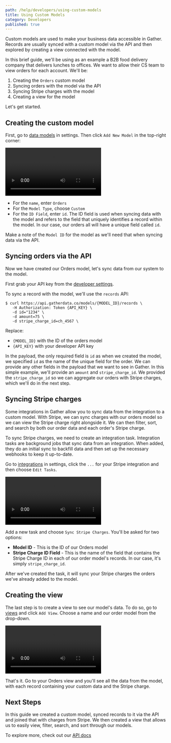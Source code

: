 ```yaml
---
path: /help/developers/using-custom-models
title: Using Custom Models
category: Developers
published: true
---
```


Custom models are used to make your business data accessible in Gather. Records are usually synced with a custom model via the API and then explored by creating a view connected with the model.

In this brief guide, we'll be using as an example a B2B food delivery company that delivers lunches to offices. We want to allow their CS team to view orders for each account. We'll be:

1.  Creating the `Orders` custom model
2.  Syncing orders with the model via the API
3.  Syncing Stripe charges with the model
4.  Creating a view for the model

Let's get started.

## Creating the custom model

First, go to [data models](https://app.gatherdata.cohttps://app.gatherdata.co/request-demo/settings/team/models) in settings. Then click `Add New Model` in the top-right corner:

<video autoplay loop controls>
    <source src="/assets/using-custom-models/create-orders-model.mp4" />
</video>

- For the `name`, enter `Orders`
- For the `Model Type`, choose `Custom`
- For the `ID Field`, enter `id`. The ID field is used when syncing data with the model and refers to the field that uniquely identifies a record within the model. In our case, our orders all will have a unique field called `id`.

Make a note of the `Model ID` for the model as we'll need that when syncing data via the API.

## Syncing orders via the API

Now we have created our Orders model, let's sync data from our system to the model.

First grab your API key from the [developer settings](https://app.gatherdata.cohttps://app.gatherdata.co/request-demo/settings/team/developer).

To sync a record with the model, we'll use the `records` API:

```
$ curl https://api.gatherdata.co/models/{MODEL_ID}/records \
   -H Authorization: Token {API_KEY} \
   -d id="1234" \
   -d amount=75 \
   -d stripe_charge_id=ch_4567 \
```

Replace:

- `{MODEL_ID}` with the ID of the orders model
- `{API_KEY}` with your developer API key

In the payload, the only required field is `id` as when we created the model, we specified `id` as the name of the unique field for the order. We can provide any other fields in the payload that we want to see in Gather. In this simple example, we'll provide an `amount` and `stripe_charge_id`. We provided the `stripe_charge_id` so we can aggregate our orders with Stripe charges, which we'll do in the next step.

## Syncing Stripe charges

Some integrations in Gather allow you to sync data from the integration to a custom model. With Stripe, we can sync charges with our orders model so we can view the Stripe charge right alongside it. We can then filter, sort, and search by both our order data and each order's Stripe charge.

To sync Stripe charges, we need to create an integration task. Integration tasks are background jobs that sync data from an integration. When added, they do an initial sync to backfill data and then set up the necessary webhooks to keep it up-to-date.

Go to [integrations](https://app.gatherdata.cohttps://app.gatherdata.co/request-demo/settings/team/integrations) in settings, click the `...` for your Stripe integration and then choose `Edit Tasks`.

<video autoplay loop controls>
    <source src="/assets/using-custom-models/add-stripe-task.mp4" />
</video>

Add a new task and choose `Sync Stripe Charges`. You'll be asked for two options:

- **Model ID** - This is the ID of our Orders model
- **Stripe Charge ID Field** - This is the name of the field that contains the Stripe Charge ID in each of our order model's records. In our case, it's simply `stripe_charge_id`.

After we've created the task, it will sync your Stripe charges the orders we've already added to the model.

## Creating the view

The last step is to create a view to see our model's data. To do so, go to [views](https://app.gatherdata.cohttps://app.gatherdata.co/request-demo/views) and click `Add View`. Choose a name and our order model from the drop-down.

<video autoplay loop controls>
    <source src="/assets/using-custom-models/add-view.mp4" />
</video>

That's it. Go to your Orders view and you'll see all the data from the model, with each record containing your custom data and the Stripe charge.

## Next Steps

In this guide we created a custom model, synced records to it via the API and joined that with charges from Stripe. We then created a view that allows us to easily view, filter, search, and sort through our models.

To explore more, check out our [API docs](https://api.gatherdata.co/docs)
